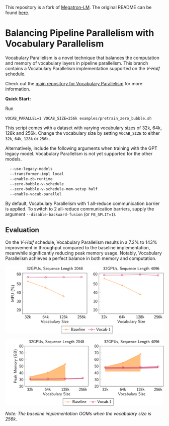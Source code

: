 This repository is a fork of [Megatron-LM](https://github.com/NVIDIA/Megatron-LM/). The original README can be found [here](Megatron.md).

# Balancing Pipeline Parallelism with Vocabulary Parallelism

Vocabulary Parallelism is a novel technique that balances the computation and memory of vocabulary layers in pipeline parallelism.
This branch contains a Vocabulary Parallelism implementation supported on the *V-Half* schedule.

Check out the [main repository for Vocabulary Parallelism](https://github.com/sail-sg/VocabularyParallelism) for more information.

**Quick Start:**

Run
```shell
VOCAB_PARALLEL=1 VOCAB_SIZE=256k examples/pretrain_zero_bubble.sh
```

This script comes with a dataset with varying vocabulary sizes of 32k, 64k, 128k and 256k. Change the vocabulary size by setting `VOCAB_SIZE` to either `32k`, `64k`, `128k` or `256k`.

Alternatively, include the following arguments when training with the GPT legacy model. Vocabulary Parallelism is not yet supported for the other models.

```
  --use-legacy-models
  --transformer-impl local
  --enable-zb-runtime
  --zero-bubble-v-schedule
  --zero-bubble-v-schedule-mem-setup half
  --enable-vocab-parallel
```

By default, Vocabulary Parallelism with 1 all-reduce communication barrier is applied. To switch to 2 all-reduce communication barriers, supply the argument `--disable-backward-fusion` (or `FB_SPLIT=1`).

## Evaluation

On the *V-Half* schedule, Vocabulary Parallelism results in a 7.2% to 143% improvement in throughput compared to the baseline implementation, meanwhile significantly reducing peak memory usage. Notably, Vocabulary Parallelism achieves a perfect balance in both memory and computation.

![](images/expt-pp32-flops.png)

![](images/expt-pp32-mem.png)

*Note: The baseline implementation OOMs when the vocabulary size is 256k.*
